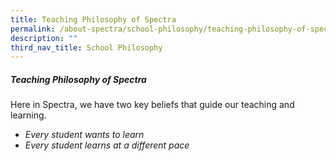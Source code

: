 ```yaml
---
title: Teaching Philosophy of Spectra
permalink: /about-spectra/school-philosophy/teaching-philosophy-of-spectra/
description: ""
third_nav_title: School Philosophy
---
```

##### **Teaching Philosophy of Spectra**

Here in Spectra, we have&nbsp;two key beliefs that guide our teaching and learning.

* _Every student wants to learn_
* _Every student learns at a different pace_